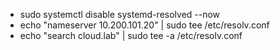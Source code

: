 - sudo systemctl disable systemd-resolved --now
- echo "nameserver 10.200.101.20" | sudo tee  /etc/resolv.conf
- echo "search cloud.lab" | sudo tee -a /etc/resolv.conf

